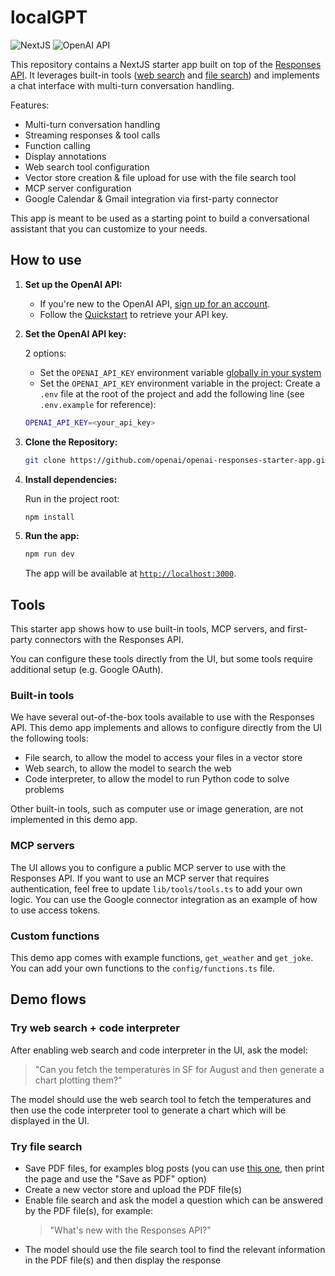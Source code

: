 # localGPT

![NextJS](https://img.shields.io/badge/Built_with-NextJS-blue)
![OpenAI API](https://img.shields.io/badge/Powered_by-OpenAI_API-orange)

This repository contains a NextJS starter app built on top of the [Responses API](https://platform.openai.com/docs/api-reference/responses).
It leverages built-in tools ([web search](https://platform.openai.com/docs/guides/tools-web-search?api-mode=responses) and [file search](https://platform.openai.com/docs/guides/tools-file-search)) and implements a chat interface with multi-turn conversation handling.

Features:

- Multi-turn conversation handling
- Streaming responses & tool calls
- Function calling
- Display annotations
- Web search tool configuration
- Vector store creation & file upload for use with the file search tool
- MCP server configuration
- Google Calendar & Gmail integration via first-party connector

This app is meant to be used as a starting point to build a conversational assistant that you can customize to your needs.

## How to use

1. **Set up the OpenAI API:**

   - If you're new to the OpenAI API, [sign up for an account](https://platform.openai.com/signup).
   - Follow the [Quickstart](https://platform.openai.com/docs/quickstart) to retrieve your API key.

2. **Set the OpenAI API key:**

   2 options:

   - Set the `OPENAI_API_KEY` environment variable [globally in your system](https://platform.openai.com/docs/libraries#create-and-export-an-api-key)
   - Set the `OPENAI_API_KEY` environment variable in the project: Create a `.env` file at the root of the project and add the following line (see `.env.example` for reference):

   ```bash
   OPENAI_API_KEY=<your_api_key>
   ```

3. **Clone the Repository:**

   ```bash
   git clone https://github.com/openai/openai-responses-starter-app.git
   ```

4. **Install dependencies:**

   Run in the project root:

   ```bash
   npm install
   ```

5. **Run the app:**

   ```bash
   npm run dev
   ```

   The app will be available at [`http://localhost:3000`](http://localhost:3000).

## Tools

This starter app shows how to use built-in tools, MCP servers, and first-party connectors with the Responses API.

You can configure these tools directly from the UI, but some tools require additional setup (e.g. Google OAuth).

### Built-in tools

We have several out-of-the-box tools available to use with the Responses API. This demo app implements and allows to configure directly from the UI the following tools:

- File search, to allow the model to access your files in a vector store
- Web search, to allow the model to search the web
- Code interpreter, to allow the model to run Python code to solve problems

Other built-in tools, such as computer use or image generation, are not implemented in this demo app.

### MCP servers

The UI allows you to configure a public MCP server to use with the Responses API. If you want to use an MCP server that requires authentication, feel free to update `lib/tools/tools.ts` to add your own logic. You can use the Google connector integration as an example of how to use access tokens.

### Custom functions

This demo app comes with example functions, `get_weather` and `get_joke`. You can add your own functions to the `config/functions.ts` file.

## Demo flows

### Try web search + code interpreter

After enabling web search and code interpreter in the UI, ask the model:

> "Can you fetch the temperatures in SF for August and then generate a chart plotting them?"

The model should use the web search tool to fetch the temperatures and then use the code interpreter tool to generate a chart which will be displayed in the UI.

### Try file search

- Save PDF files, for examples blog posts (you can use [this one](https://openai.com/index/new-tools-and-features-in-the-responses-api/), then print the page and use the "Save as PDF" option)
- Create a new vector store and upload the PDF file(s)
- Enable file search and ask the model a question which can be answered by the PDF file(s), for example:
  > "What's new with the Responses API?"
- The model should use the file search tool to find the relevant information in the PDF file(s) and then display the response
